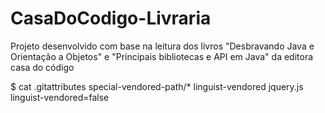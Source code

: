 # CasaDoCodigo-Livraria
Projeto desenvolvido com base na leitura dos livros "Desbravando Java e Orientação a Objetos" e "Principais bibliotecas e API em Java" da editora casa do código

$ cat .gitattributes
special-vendored-path/* linguist-vendored
jquery.js linguist-vendored=false
